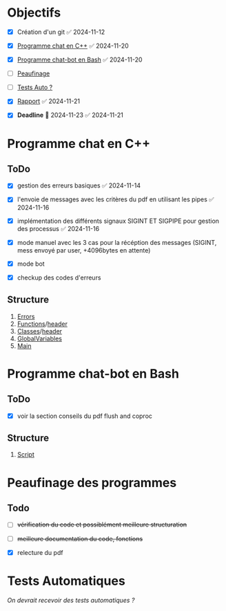 # Objectifs

- [x] Création d'un git ✅ 2024-11-12
- [x]  [Programme chat en C++](#programme-chat-en-c) ✅ 2024-11-20
- [x]  [Programme chat-bot en Bash](#programme-chat-bot-en-bash) ✅ 2024-11-20
- [ ]  [Peaufinage](#peaufinage-des-programmes)
- [ ]  [Tests Auto ?](#tests-auto)
- [x]  [Rapport](#rapport) ✅ 2024-11-21
- [x] **Deadline** 📅 2024-11-23 ✅ 2024-11-21



# Programme chat en C++

## ToDo
- [x] gestion des erreurs basiques ✅ 2024-11-14
- [x] l'envoie de messages avec les critères du pdf en utilisant les pipes ✅ 2024-11-16
- [x] implémentation des différents signaux SIGINT ET SIGPIPE pour gestion des processus ✅ 2024-11-16
- [x] mode manuel avec les 3 cas pour la récéption des messages (SIGINT, mess envoyé par user, +4096bytes en attente)
- [x] mode bot
- [x] checkup des codes d'erreurs 


## Structure
1. [Errors](./include/errors.hpp) 
2. [Functions](./src/functions.cpp)/[header](./include/functions.hpp)
3. [Classes](./src/classes.cpp)/[header](./include/structNclasses.hpp)
4. [GlobalVariables](./include/shared_variables.hpp)
5. [Main](./src/main.cpp)



# Programme chat-bot en Bash

## ToDo
- [x] voir la section conseils du pdf flush and coproc

## Structure
1. [Script](./chat-bot)


# Peaufinage des programmes
## Todo
- [ ] ~~vérification du code et possiblément meilleure structuration~~
- [ ] ~~meilleure documentation du code, fonctions~~
- [x] relecture du pdf


# Tests Automatiques
*On devrait recevoir des tests automatiques ?*
